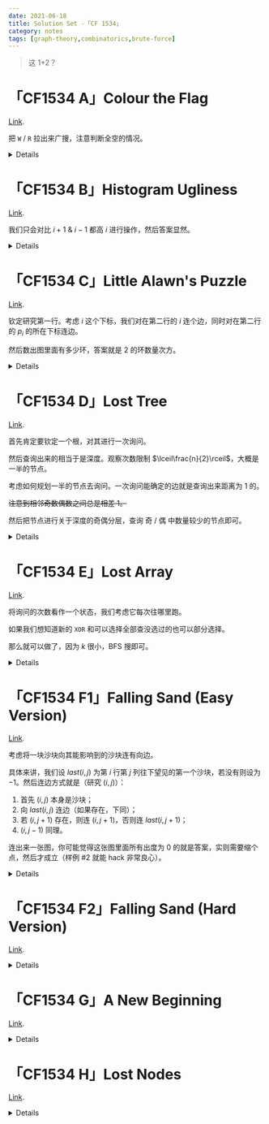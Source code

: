 ```yaml
---
date: 2021-06-18
title: Solution Set -「CF 1534」
category: notes
tags: [graph-theory,combinatorics,brute-force]
---
```


> 这 1+2？

# 「CF1534 A」Colour the Flag

[Link](https://codeforces.com/contest/1534/problem/A).

把 `W` / `R` 拉出来广搜，注意判断全空的情况。

<details>

```cpp
#include <bits/stdc++.h>
using ll = long long;
#define all(x) (x).begin(), (x).end()
int main() {
	std::ios_base::sync_with_stdio(false);
	std::cin.tie(nullptr);
	std::cout.tie(nullptr);
	int T, n, m;
	std::vector<std::vector<int>> DIR({{1, 0}, {0, 1}, {-1, 0}, {0, -1}});
	for (std::cin >> T; T; --T) {
		std::cin >> n >> m;
		std::vector<std::vector<char>> a(n, std::vector<char>(m));
		std::vector<std::vector<bool>> vis(n, std::vector<bool>(m));
		std::queue<std::pair<int, int>> que;
		for (int i = 0; i < n; ++i) {
			for (int j = 0; j < m; ++j) {
				std::cin >> a[i][j];
				if (a[i][j] != '.') {
					que.emplace(i, j);
					vis[i][j] = true;
				}
			}
		}
		if (que.empty()) {
			a[0][0] = 'R';
			que.emplace(0, 0);
			vis[0][0] = true;
		}
		auto check = [&] (std::pair<int, int> x) {
			return x.first < 0 || x.first >= n || x.second < 0 || x.second >= m;
		};
		bool flag = 0;
		while (!que.empty()) {
			auto x = que.front();
			que.pop();
			for (auto d : DIR) {
				auto y = std::make_pair(x.first + d[0], x.second + d[1]);
				if (check(y)) continue;
				if (a[x.first][x.second] == a[y.first][y.second]) {
					flag = true;
					break;
				}
				if (vis[y.first][y.second]) continue;
				vis[y.first][y.second] = true;
				if (a[y.first][y.second] == '.') {
					if (a[x.first][x.second] == 'R') a[y.first][y.second] = 'W';
					else a[y.first][y.second] = 'R';
				}
				que.emplace(y);
			}
			if (flag) break;
		}
		if (flag) std::cout << "No\n";
		else {
			std::cout << "Yes\n";
			for (auto x : a) {
				for (auto y : x) std::cout << y;
				std::cout << "\n";
			}
		}
	}
	return 0;
}
```

</details>

# 「CF1534 B」Histogram Ugliness

[Link](https://codeforces.com/contest/1534/problem/B).

我们只会对比 $i+1$ & $i-1$ 都高 $i$ 进行操作，然后答案显然。 

<details>

```cpp
#include <bits/stdc++.h>
using ll = long long;
#define all(x) (x).begin(), (x).end()
int main() {
	std::ios_base::sync_with_stdio(false);
	std::cin.tie(nullptr);
	std::cout.tie(nullptr);
	int T, n;
	for (std::cin >> T; T; --T) {
		std::cin >> n;
		std::vector<int> a(n);
		for (int &x : a) std::cin >> x;
		a.emplace(a.begin(), 0);
		a.emplace_back(0);
		ll ans = 0;
		for (int i = 1; i <= n + 1; ++i) ans += std::abs(a[i] - a[i - 1]);
		for (int i = 1; i <= n; ++i) {
			if (a[i] > std::max(a[i - 1], a[i + 1])) {
				ans -= a[i] - std::max(a[i - 1], a[i + 1]);
				a[i] = std::max(a[i - 1], a[i + 1]);
			}
		}
		std::cout << ans << "\n";
	}
	return 0;
}
```

</details>

# 「CF1534 C」Little Alawn's Puzzle

[Link](https://codeforces.com/contest/1534/problem/C).

钦定研究第一行。考虑 $i$ 这个下标，我们对在第二行的 $i$ 连个边，同时对在第二行的 $p_{i}$ 的所在下标连边。

然后数出图里面有多少环，答案就是 $2$ 的环数量次方。

<details>

```cpp
#include <bits/stdc++.h>
using ll = long long;
#define all(x) (x).begin(), (x).end()
int main() {
	std::ios_base::sync_with_stdio(false);
	std::cin.tie(nullptr);
	std::cout.tie(nullptr);
	int T, n;
	for (std::cin >> T; T; --T) {
		std::cin >> n;
		std::vector<std::vector<int>> a(2, std::vector<int>(n)), idx(2, std::vector<int>(n));
		int cur = 0;
		for (int &x : a[0]) {
			std::cin >> x;
			--x;
			idx[0][x] = cur++;
		}
		for (int &x : a[1]) {
			std::cin >> x;
			--x;
			idx[1][x] = cur++;
		}
		bool flag = false;
		for (int i = 0; i < n; ++i) {
			if (a[0][i] == a[1][i]) {
				flag = true;
				break;
			}
		}
		if (flag) {
			std::cout << "0\n";
			continue;
		}
		std::vector<int> fa(n * 2);
		std::iota(all(fa), 0);
		auto find = [&] (int x) {
			while (fa[x] != x) {
				x = fa[x] = fa[fa[x]];
			}
			return x;
		};
		auto merge = [&] (int x, int y) {
			x = find(x);
			y = find(y);
			fa[x] = y;
		};
		for (int i = 0; i < n; ++i) {
			merge(i, i + n);
			merge(idx[0][a[0][i]], idx[1][a[0][i]]);
		}
		int num = 0;
		for (int i = 0; i < n * 2; ++i) {
			if (fa[i] == i) ++num;
		}
		constexpr int P = 1e9 + 7;
		auto power = [&] (int x, int y) {
			int res = 1;
			for (; y; y >>= 1, x = ll(x) * x % P)
				if (y & 1) res = ll(res) * x % P;
			return (res + P) % P;
		};
		std::cout << power(2, num) << "\n";
	}
	return 0;
}
```

</details>

# 「CF1534 D」Lost Tree

[Link](https://codeforces.com/contest/1534/problem/D).

首先肯定要钦定一个根，对其进行一次询问。

然后查询出来的相当于是深度。观察次数限制 $\lceil\frac{n}{2}\rceil$，大概是一半的节点。

考虑如何规划一半的节点去询问。一次询问能确定的边就是查询出来距离为 $1$ 的。

~~注意到相邻奇数偶数之间总是相差 $1$。~~

然后把节点进行关于深度的奇偶分层，查询 奇 / 偶 中数量较少的节点即可。

<details>

```cpp
#include <bits/stdc++.h>
using ll = long long;
#define all(x) (x).begin(), (x).end()
int main() {
//	std::ios_base::sync_with_stdio(false);
//	std::cin.tie(nullptr);
//	std::cout.tie(nullptr);
	int n;
	std::cin >> n;
	auto ask = [&] (int x) {
		std::cout << "? " << x + 1 << "\n";
		std::vector<int> res(n);
		for (int &x : res) std::cin >> x;
		return res;
	};
	std::vector<int> d = ask(0);
	std::vector<std::pair<int, int>> ans;
	std::vector<std::vector<int>> cat(2);
	for (int i = 0; i < n; ++i) {
		if (d[i] == 1) ans.emplace_back(std::make_pair(0, i));
	}
	for (int i = 1; i < n; ++i) {
		if (d[i] & 1) cat[1].emplace_back(i);
		else cat[0].emplace_back(i);
	}
	std::vector<int> point;
	if (cat[0].size() > cat[1].size()) point = cat[1];
	else point = cat[0];
	for (int x : point) {
		d = ask(x);
		for (int i = 0; i < n; ++i) {
			if (d[i] == 1) ans.emplace_back(std::make_pair(x, i));
		}
	}
	for (auto &x : ans) {
		if (x.first > x.second) std::swap(x.first, x.second);
	}
	std::sort(all(ans));
	ans.erase(std::unique(all(ans)), ans.end());
	std::cout << "!\n";
	for (auto x : ans) std::cout << x.first + 1 << " " << x.second + 1 << "\n";
	return 0;
}
```

</details>

# 「CF1534 E」Lost Array

[Link](https://codeforces.com/contest/1534/problem/E).

将询问的次数看作一个状态，我们考虑它每次往哪里跑。

如果我们想知道新的 $\texttt{XOR}$ 和可以选择全部查没选过的也可以部分选择。

那么就可以做了，因为 $k$ 很小，BFS 搜即可。

<details>

```cpp
#include <bits/stdc++.h>
using ll = long long;
#define all(x) (x).begin(), (x).end()
int main() {
//	std::ios_base::sync_with_stdio(false);
//	std::cin.tie(nullptr);
//	std::cout.tie(nullptr);
	constexpr int INF = std::numeric_limits<int>::max() / 2;
	int n, k;
	std::cin >> n >> k;
	auto ask = [&] (std::vector<int> v) {
		std::cout << "?";
		for (int x : v) std::cout << " " << x + 1;
		std::cout << "\n";
		int res;
		std::cin >> res;
		return res;
	};
	auto link = [&] (std::vector<int> a, std::vector<int> b) {
		std::vector<int> v;
		for (int x : a) v.emplace_back(x);
		for (int x : b) v.emplace_back(x);
		return v;
	};
	std::vector<int> pre(n + 1, 0), dis(n + 1, INF);
	std::queue<int> que;
	pre[0] = -1;
	dis[0] = 0;
	que.emplace(0);
	while (!que.empty()) {
		int x = que.front();
		que.pop();
		for (int i = 1; i <= k; ++i) {
			if (i <= n - x && k - i <= x) {
				int y = x + i * 2 - k;
				if (dis[y] == INF) {
					dis[y] = dis[x] + 1;
					pre[y] = x;
					que.emplace(y);
				}
			}
		}
	}
	if (dis[n] == INF) {
		std::cout << "-1\n";
		return 0;
	}
	std::vector<int> t, f(n), p;
	for (int i = n; ~i; i = pre[i]) p.emplace_back(i);
	std::reverse(all(p));
	int ans = 0;
	std::iota(all(f), 0);
	for (size_t i = 0; i < p.size() - 1; ++i) {
		int x = (p[i + 1] - p[i] + k) / 2, y = k - x;
		std::vector<int> mt, mf;
		for (int j = 0; j < x; ++j) {
			mt.emplace_back(f.back());
			f.pop_back();
		}
		for (int j = 0; j < y; ++j) {
			mf.emplace_back(t.back());
			t.pop_back();
		}
		ans ^= ask(link(mt, mf));
		t.insert(t.end(), all(mt));
		f.insert(f.end(), all(mf));
	}
	std::cout << "! " << ans << "\n";
	return 0;
}
```

</details>

# 「CF1534 F1」Falling Sand (Easy Version)

[Link](https://codeforces.com/contest/1534/problem/F1).

考虑将一块沙块向其能影响到的沙块连有向边。

具体来讲，我们设 $\textit{last}(i,j)$ 为第 $i$ 行第 $j$ 列往下望见的第一个沙块，若没有则设为 $-1$。然后连边方式就是（研究 $(i,j)$）：

1. 首先 $(i,j)$ 本身是沙块；
2. 向 $\textit{last}(i,j)$ 连边（如果存在，下同）；
3. 若 $(i,j+1)$ 存在，则连 $(i,j+1)$，否则连 $\textit{last}(i,j+1)$；
4. $(i,j-1)$ 同理。

连出来一张图，你可能觉得这张图里面所有出度为 $0$ 的就是答案，实则需要缩个点，然后才成立（样例 #2 就能 hack 非常良心）。

<details>

```cpp
#include <bits/stdc++.h>
using ll = long long;
#define all(x) (x).begin(), (x).end()
int main() {
	std::ios_base::sync_with_stdio(false);
	std::cin.tie(nullptr);
	std::cout.tie(nullptr);
	int n, m, cnt = 0;
	std::cin >> n >> m;
	std::vector<std::vector<char>> a(n, std::vector<char>(m));
	std::vector<std::vector<int>> last(n, std::vector<int>(m)), id = last;
	for (int i = 0; i < n; ++i) {
		for (int j = 0; j < m; ++j) {
			std::cin >> a[i][j];
			if (a[i][j] == '#') id[i][j] = cnt++;
		}
	}
	for (int j = 0; j < m; ++j) {
		int pos = -1;
		for (int i = n - 1; ~i; --i) {
			last[i][j] = pos;
			if (a[i][j] == '#') pos = i;
		}
	}
	int col = 0, tot = 0;
	std::vector<std::pair<int, int>> edgeSet;
	std::vector<std::vector<int>> e(cnt);
	std::vector<int> color(cnt), order(cnt), low(cnt);
	std::vector<bool> inStk(cnt);
	std::stack<int> stk;
	auto add = [&] (int x, int y) {
		e[x].emplace_back(y);
		edgeSet.emplace_back(std::make_pair(x, y));
	};
	for (int i = 0; i < n; ++i) {
		for (int j = 0; j < m; ++j) {
			if (a[i][j] == '#') {
				if (j < m - 1) {
					if (a[i][j + 1] == '#') add(id[i][j], id[i][j + 1]);
					else if (~last[i][j + 1]) add(id[i][j], id[last[i][j + 1]][j + 1]);
				}
				if (j > 0) {
					if (a[i][j - 1] == '#') add(id[i][j], id[i][j - 1]);
					if (~last[i][j - 1]) add(id[i][j], id[last[i][j - 1]][j - 1]);
				}
				if(~last[i][j]) add(id[i][j], id[last[i][j]][j]);
				if (i > 0) {
					if (a[i - 1][j] == '#') add(id[i][j], id[i - 1][j]);
				}
			}
		}
	}
	std::function<void(int)> compress = [&] (int x) {
		order[x] = low[x] = tot++;
		inStk[x] = true;
		stk.emplace(x);
		for (int y : e[x]) {
			if (!order[y]) {
				compress(y);
				low[x] = std::min(low[x], low[y]);
			}
			else if (inStk[y]) low[x] = std::min(low[x], order[y]);
		}
		if (order[x] == low[x]) {
			int y = 0;
			++col;
			while (x != y) {
				y = stk.top();
				stk.pop();
				color[y] = col;
				inStk[y] = false;
			}
		}
	};
	for (int i = 0; i < cnt; ++i) {
		if (!order[i]) compress(i);
	}
	std::vector<int> deg(col);
	for (std::pair<int, int> edge : edgeSet) {
		if (color[edge.first] != color[edge.second]) ++deg[color[edge.second]];
	}
	std::cout << std::count(all(deg), 0) << "\n";
	return 0;
}
```

</details>

# 「CF1534 F2」Falling Sand (Hard Version)

[Link](https://codeforces.com/contest/1534/problem/F2).

<details>

```cpp

```

</details>

# 「CF1534 G」A New Beginning

[Link](https://codeforces.com/contest/1534/problem/G).

<details>

```cpp

```

</details>

# 「CF1534 H」Lost Nodes

[Link](https://codeforces.com/contest/1534/problem/H).

<details>

```cpp

```

</details>
    